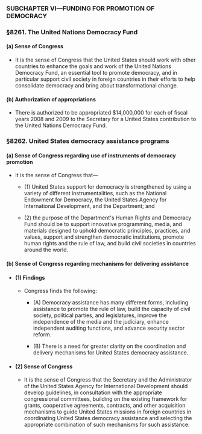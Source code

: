 ### SUBCHAPTER VI—FUNDING FOR PROMOTION OF DEMOCRACY

### §8261. The United Nations Democracy Fund
#### (a) Sense of Congress
* It is the sense of Congress that the United States should work with other countries to enhance the goals and work of the United Nations Democracy Fund, an essential tool to promote democracy, and in particular support civil society in foreign countries in their efforts to help consolidate democracy and bring about transformational change.

#### (b) Authorization of appropriations
* There is authorized to be appropriated $14,000,000 for each of fiscal years 2008 and 2009 to the Secretary for a United States contribution to the United Nations Democracy Fund.

### §8262. United States democracy assistance programs
#### (a) Sense of Congress regarding use of instruments of democracy promotion
* It is the sense of Congress that—

  * (1) United States support for democracy is strengthened by using a variety of different instrumentalities, such as the National Endowment for Democracy, the United States Agency for International Development, and the Department; and

  * (2) the purpose of the Department's Human Rights and Democracy Fund should be to support innovative programming, media, and materials designed to uphold democratic principles, practices, and values, support and strengthen democratic institutions, promote human rights and the rule of law, and build civil societies in countries around the world.

#### (b) Sense of Congress regarding mechanisms for delivering assistance
* #### (1) Findings
  * Congress finds the following:

    * (A) Democracy assistance has many different forms, including assistance to promote the rule of law, build the capacity of civil society, political parties, and legislatures, improve the independence of the media and the judiciary, enhance independent auditing functions, and advance security sector reform.

    * (B) There is a need for greater clarity on the coordination and delivery mechanisms for United States democracy assistance.

* #### (2) Sense of Congress
  * It is the sense of Congress that the Secretary and the Administrator of the United States Agency for International Development should develop guidelines, in consultation with the appropriate congressional committees, building on the existing framework for grants, cooperative agreements, contracts, and other acquisition mechanisms to guide United States missions in foreign countries in coordinating United States democracy assistance and selecting the appropriate combination of such mechanisms for such assistance.